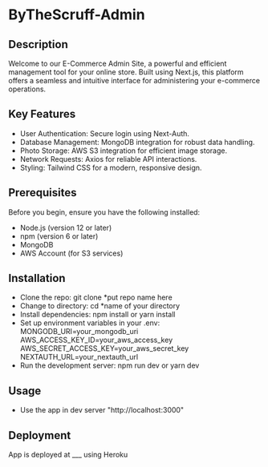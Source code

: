 # ByTheScruff-Admin

## Description
Welcome to our E-Commerce Admin Site, a powerful and efficient management tool for your online store. Built using Next.js, this platform offers a seamless and intuitive interface for administering your e-commerce operations.

## Key Features
- User Authentication: Secure login using Next-Auth.
- Database Management: MongoDB integration for robust data handling.
- Photo Storage: AWS S3 integration for efficient image storage.
- Network Requests: Axios for reliable API interactions.
- Styling: Tailwind CSS for a modern, responsive design.

## Prerequisites
Before you begin, ensure you have the following installed:

- Node.js (version 12 or later)
- npm (version 6 or later)
- MongoDB
- AWS Account (for S3 services)

## Installation
- Clone the repo: git clone *put repo name here
- Change to directory: cd *name of your directory
- Install dependencies: npm install or yarn install
- Set up environment variables in your .env:
MONGODB_URI=your_mongodb_uri
AWS_ACCESS_KEY_ID=your_aws_access_key
AWS_SECRET_ACCESS_KEY=your_aws_secret_key
NEXTAUTH_URL=your_nextauth_url
- Run the development server: npm run dev or yarn dev

## Usage
- Use the app in dev server "http://localhost:3000"

## Deployment
App is deployed at ___ using Heroku
